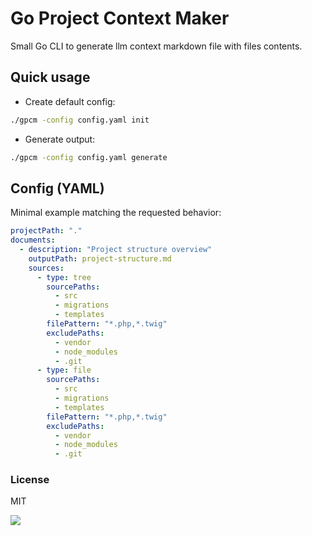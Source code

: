 # Go Project Context Maker

Small Go CLI to generate llm context markdown file with files contents.

## Quick usage

- Create default config:
```bash
./gpcm -config config.yaml init
```

- Generate output:
```bash
./gpcm -config config.yaml generate
```

## Config (YAML)

Minimal example matching the requested behavior:
```yaml
projectPath: "."
documents:
  - description: "Project structure overview"
    outputPath: project-structure.md
    sources:
      - type: tree
        sourcePaths:
          - src
          - migrations
          - templates
        filePattern: "*.php,*.twig"
        excludePaths:
          - vendor
          - node_modules
          - .git        
      - type: file
        sourcePaths:
          - src
          - migrations
          - templates
        filePattern: "*.php,*.twig"
        excludePaths:
          - vendor
          - node_modules
          - .git        
```

### License

MIT

![](https://asdertasd.site/counter/go_project_context_maker)